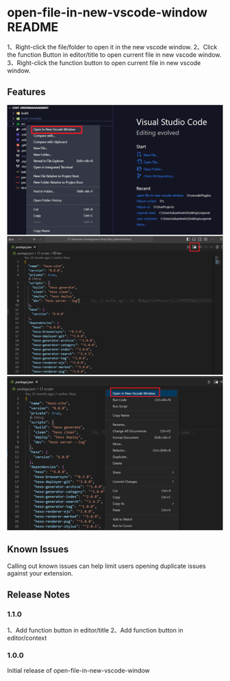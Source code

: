 # open-file-in-new-vscode-window README

1、Right-click the file/folder to open it in the new vscode window.
2、Click the function Button in editor/title to open current file in new vscode window.
3、Right-click the function button to open current file in new vscode window.

## Features

![usage](usage.png)
![usage2](usage2.png)
![usage3](usage3.png)


## Known Issues

Calling out known issues can help limit users opening duplicate issues against your extension.

## Release Notes

### 1.1.0

1、Add function button in editor/title
2、Add function button in editor/context

### 1.0.0

Initial release of open-file-in-new-vscode-window

